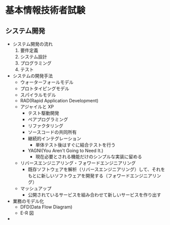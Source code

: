# 基本情報技術者試験

## システム開発

- システム開発の流れ
  1. 要件定義
  1. システム設計
  1. プログラミング
  1. テスト
- システムの開発手法
  - ウォーターフォールモデル
  - プロトタイピングモデル
  - スパイラルモデル
  - RAD(Rapid Application Development)
  - アジャイルと XP
    - テスト駆動開発
    - ペアプログラミング
    - リファクタリング
    - ソースコードの共同所有
    - 継続的インテグレーション
      - 単体テスト後はすぐに結合テストを行う
    - YAGNI(You Aren't Going to Need It.)
      - 現在必要とされる機能だけのシンプルな実装に留める
  - リバースエンジニアリング・フォワードエンジニアリング
    - 既存ソフトウェアを解析（リバースエンジニアリング）して、それをもとに新しいソフトウェアを開発する（フォワードエンジニアリング）
  - マッシュアップ
    - 公開されているサービスを組み合わせて新しいサービスを作り出す
- 業務のモデル化
  - DFD(Data Flow Diagram)
  - E-R 図
-
